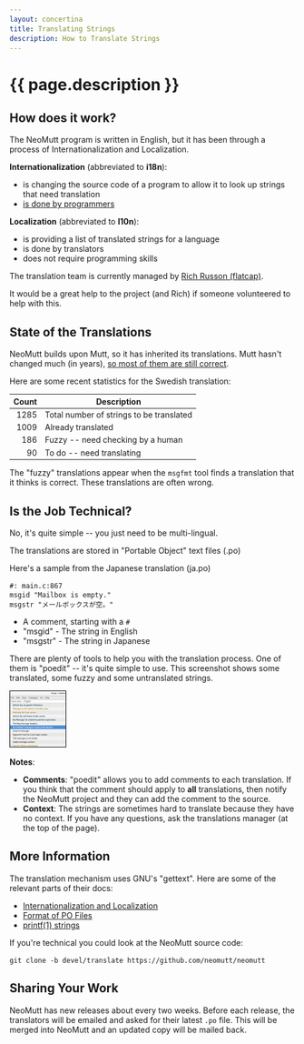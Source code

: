 ```yaml
---
layout: concertina
title: Translating Strings
description: How to Translate Strings
---
```


# {{ page.description }}

## How does it work?

The NeoMutt program is written in English, but it has been through a process of Internationalization and Localization.

**Internationalization** (abbreviated to **i18n**):

- is changing the source code of a program to allow it to look up strings that need translation
- [is done by programmers](/dev/translate-code)

**Localization** (abbreviated to **l10n**):

- is providing a list of translated strings for a language
- is done by translators
- does not require programming skills

The translation team is currently managed by [Rich Russon (flatcap)](mailto:rich@flatcap.org).

It would be a great help to the project (and Rich) if someone volunteered to help with this.

## State of the Translations

NeoMutt builds upon Mutt, so it has inherited its translations.
Mutt hasn't changed much (in years), [so most of them are still correct](/translate.html).

Here are some recent statistics for the Swedish translation:

| Count  | Description                              |
|-------:|------------------------------------------|
|   1285 | Total number of strings to be translated |
|   1009 | Already translated                       |
|    186 | Fuzzy -- need checking by a human        |
|     90 | To do -- need translating                |

The "fuzzy" translations appear when the `msgfmt` tool finds a translation that it thinks is correct.
These translations are often wrong.

## Is the Job Technical?

No, it's quite simple -- you just need to be multi-lingual.

The translations are stored in "Portable Object" text files (.po)

Here's a sample from the Japanese translation (ja.po)

```
#: main.c:867
msgid "Mailbox is empty."
msgstr "メールボックスが空。"
```

- A comment, starting with a `#`
- "msgid" - The string in English
- "msgstr" - The string in Japanese

There are plenty of tools to help you with the translation process.
One of them is "poedit" -- it's quite simple to use.
This screenshot shows some translated, some fuzzy and some untranslated strings.

[![poedit](/images/poedit-thumb.png)](/images/poedit.png)

**Notes**:

- **Comments**: "poedit" allows you to add comments to each translation.  If you think that the comment should apply to **all** translations, then notify the NeoMutt project and they can add the comment to the source.
- **Context**:  The strings are sometimes hard to translate because they have no context.  If you have any questions, ask the translations manager (at the top of the page).

## More Information

The translation mechanism uses GNU's "gettext".
Here are some of the relevant parts of their docs:

- [Internationalization and Localization](https://www.gnu.org/software/gettext/manual/gettext.html#Concepts)
- [Format of PO Files](https://www.gnu.org/software/gettext/manual/gettext.html#PO-Files)
- [printf(1) strings](https://www.gnu.org/software/gettext/manual/gettext.html#c_002dformat-Flag)

If you're technical you could look at the NeoMutt source code:

```
git clone -b devel/translate https://github.com/neomutt/neomutt
```

## Sharing Your Work

NeoMutt has new releases about every two weeks.
Before each release, the translators will be emailed and asked for their latest `.po` file.
This will be merged into NeoMutt and an updated copy will be mailed back.

